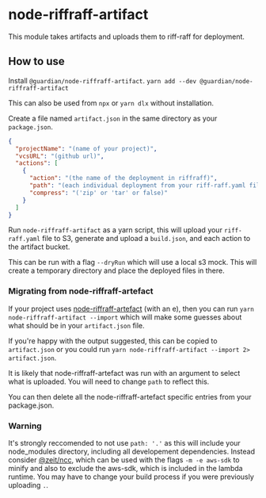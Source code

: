 # node-riffraff-artifact

This module takes artifacts and uploads them to riff-raff for deployment.

## How to use

Install `@guardian/node-riffraff-artifact`.
`yarn add --dev @guardian/node-riffraff-artifact`

This can also be used from `npx` or `yarn dlx` without installation.

Create a file named `artifact.json` in the same directory as your `package.json`.

```json
{
  "projectName": "(name of your project)",
  "vcsURL": "(github url)",
  "actions": [
    {
      "action": "(the name of the deployment in riffraff)",
      "path": "(each individual deployment from your riff-raff.yaml file)",
      "compress": "('zip' or 'tar' or false)"
    }
  ]
}
```

Run `node-riffraff-artifact` as a yarn script, this will upload your `riff-raff.yaml` file to S3, generate and upload a `build.json`, and each action to the artifact bucket.

This can be run with a flag `--dryRun` which will use a local s3 mock. This will create a temporary directory and place the deployed files in there.

### Migrating from node-riffraff-artefact

If your project uses [node-riffraff-artefact](https://github.com/guardian/node-riffraff-artefact) (with an e), then you can run
`yarn node-riffraff-artifact --import` which will make some guesses about what should be in your `artifact.json` file.

If you're happy with the output suggested, this can be copied to `artifact.json` or you could run `yarn node-riffraff-artifact --import 2> artifact.json`.

It is likely that node-riffraff-artefact was run with an argument to select what is uploaded. You will need to change `path` to reflect this.

You can then delete all the node-riffraff-artefact specific entries from your package.json.

### Warning

It's strongly reccomended to not use `path: '.'` as this will include your node_modules directory, including all developement dependencies. Instead consider [@zeit/ncc](https://github.com/zeit/ncc), which can be used with the flags `-m -e aws-sdk` to minify and also to exclude the aws-sdk, which is included in the lambda runtime.
You may have to change your build process if you were previously uploading `.`.
